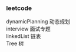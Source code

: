###  leetcode
dynamicPlanning    动态规划 <br>
interview          面试专题  <br>
linkedList         链表      <br>
Tree               树       <br>
